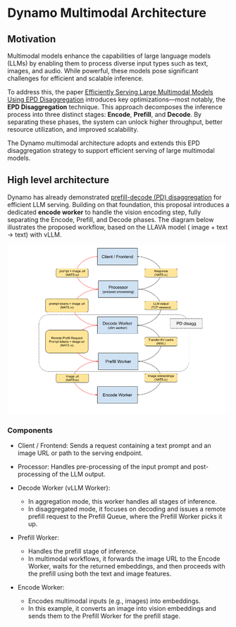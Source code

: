 
# Dynamo Multimodal Architecture

## Motivation

Multimodal models enhance the capabilities of large language models (LLMs) by enabling them to process diverse input types such as text, images, and audio. While powerful, these models pose significant challenges for efficient and scalable inference.

To address this, the paper [Efficiently Serving Large Multimodal Models Using EPD Disaggregation](https://arxiv.org/pdf/2501.05460) introduces key optimizations—most notably, the **EPD Disaggregation** technique. This approach decomposes the inference process into three distinct stages: **Encode**, **Prefill**, and **Decode**. By separating these phases, the system can unlock higher throughput, better resource utilization, and improved scalability.

The Dynamo multimodal architecture adopts and extends this EPD disaggregation strategy to support efficient serving of large multimodal models.

## High level architecture

Dynamo has already demonstrated [prefill-decode (PD) disaggregation](../disagg_serving.md) for efficient LLM serving. Building on that foundation, this proposal introduces a dedicated **encode worker** to handle the vision encoding step, fully separating the Encode, Prefill, and Decode phases.
The diagram below illustrates the proposed workflow, based on the LLAVA model ( image + text → text) with vLLM.

![](../images/multimodal_epd_disagg_workflow.png "Multimodal EPD Disaggregation Workflow")

### Components

- Client / Frontend: Sends a request containing a text prompt and an image URL or path to the serving endpoint.

- Processor: Handles pre-processing of the input prompt and post-processing of the LLM output.

- Decode Worker (vLLM Worker):
  - In aggregation mode, this worker handles all stages of inference.
  - In disaggregated mode, it focuses on decoding and issues a remote prefill request to the Prefill Queue, where the Prefill Worker picks it up.

- Prefill Worker:
  - Handles the prefill stage of inference.
  - In multimodal workflows, it forwards the image URL to the Encode Worker, waits for the returned embeddings, and then proceeds with the prefill using both the text and image features.

- Encode Worker:
  - Encodes multimodal inputs (e.g., images) into embeddings.
  - In this example, it converts an image into vision embeddings and sends them to the Prefill Worker for the prefill stage.
